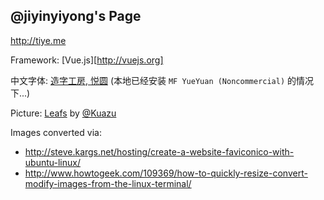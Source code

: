 
@jiyinyiyong's Page
------

http://tiye.me

Framework: [Vue.js][http://vuejs.org]

中文字体: [造字工房, 悦圆][yueyuan] (本地已经安装 `MF YueYuan (Noncommercial)` 的情况下...)

Picture: [Leafs][leaf] by [@Kuazu][Kuazu]

[yueyuan]: http://www.makefont.com/font.html?MFYueYuan_Noncommercial_Regular
[Kuazu]: http://weibo.com/vvvvvhuahua
[leaf]: http://lxtvvv.tuchong.com/2159629/


Images converted via:

* http://steve.kargs.net/hosting/create-a-website-faviconico-with-ubuntu-linux/
* http://www.howtogeek.com/109369/how-to-quickly-resize-convert-modify-images-from-the-linux-terminal/
